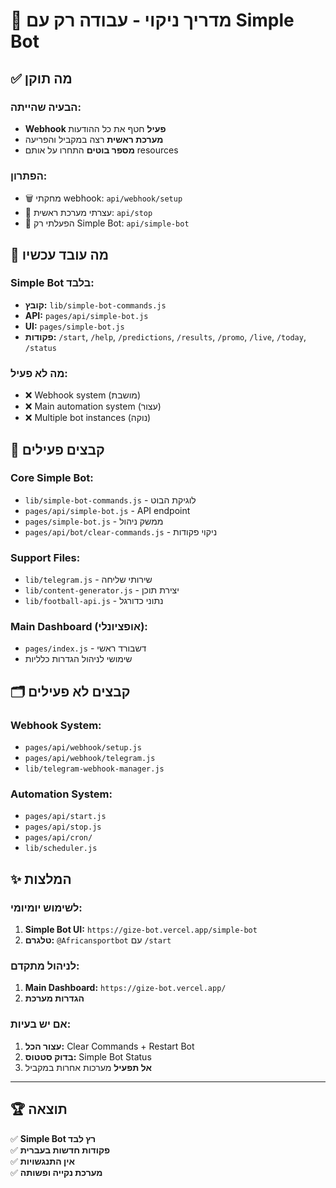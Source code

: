 # 🧹 מדריך ניקוי - עבודה רק עם Simple Bot

## ✅ מה תוקן

### הבעיה שהייתה:
- **Webhook פעיל** חטף את כל ההודעות 
- **מערכת ראשית** רצה במקביל והפריעה
- **מספר בוטים** התחרו על אותם resources

### הפתרון:
- 🗑️ מחקתי webhook: `api/webhook/setup`
- 🛑 עצרתי מערכת ראשית: `api/stop`
- 🚀 הפעלתי רק Simple Bot: `api/simple-bot`

## 🎯 מה עובד עכשיו

### Simple Bot בלבד:
- **קובץ:** `lib/simple-bot-commands.js`
- **API:** `pages/api/simple-bot.js`
- **UI:** `pages/simple-bot.js`
- **פקודות:** `/start`, `/help`, `/predictions`, `/results`, `/promo`, `/live`, `/today`, `/status`

### מה לא פעיל:
- ❌ Webhook system (מושבת)
- ❌ Main automation system (עצור)
- ❌ Multiple bot instances (נוקה)

## 🔧 קבצים פעילים

### Core Simple Bot:
- `lib/simple-bot-commands.js` - לוגיקת הבוט
- `pages/api/simple-bot.js` - API endpoint
- `pages/simple-bot.js` - ממשק ניהול
- `pages/api/bot/clear-commands.js` - ניקוי פקודות

### Support Files:
- `lib/telegram.js` - שירותי שליחה
- `lib/content-generator.js` - יצירת תוכן
- `lib/football-api.js` - נתוני כדורגל

### Main Dashboard (אופציונלי):
- `pages/index.js` - דשבורד ראשי
- שימושי לניהול הגדרות כלליות

## 🗂️ קבצים לא פעילים

### Webhook System:
- `pages/api/webhook/setup.js`
- `pages/api/webhook/telegram.js`
- `lib/telegram-webhook-manager.js`

### Automation System:
- `pages/api/start.js`
- `pages/api/stop.js`
- `pages/api/cron/`
- `lib/scheduler.js`

## ✨ המלצות

### לשימוש יומיומי:
1. **Simple Bot UI:** `https://gize-bot.vercel.app/simple-bot`
2. **טלגרם:** `@Africansportbot` עם `/start`

### לניהול מתקדם:
1. **Main Dashboard:** `https://gize-bot.vercel.app/`
2. **הגדרות מערכת**

### אם יש בעיות:
1. **עצור הכל:** Clear Commands + Restart Bot
2. **בדוק סטטוס:** Simple Bot Status
3. **אל תפעיל** מערכות אחרות במקביל

---

## 🏆 תוצאה

✅ **Simple Bot רץ לבד**  
✅ **פקודות חדשות בעברית**  
✅ **אין התנגשויות**  
✅ **מערכת נקייה ופשותה**